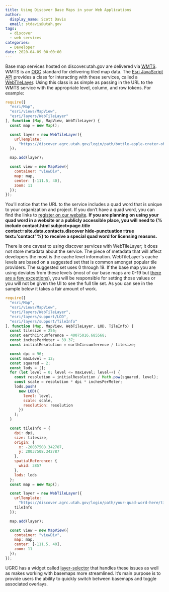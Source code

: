 ```yaml
---
title: Using Discover Base Maps in your Web Applications
author:
  display_name: Scott Davis
  email: stdavis@utah.gov
tags:
  - discover
  - web services
categories:
  - Developer
date: 2020-04-09 00:00:00
---
```


Base map services hosted on discover.utah.gov are delivered via [WMTS](https://en.wikipedia.org/wiki/Web_Map_Tile_Service). WMTS is an [OGC](https://www.ogc.org/) standard for delivering tiled map data. The [Esri JavaScript API](https://developers.arcgis.com/javascript/) provides a class for interacting with these services, called a [WebTileLayer](https://developers.arcgis.com/javascript/latest/api-reference/esri-layers-WebTileLayer.html). Using this class is as simple as passing in the URL to the WMTS service with the appropriate level, column, and row tokens. For example:

```javascript
require([
  "esri/Map",
  "esri/views/MapView",
  "esri/layers/WebTileLayer"
], function (Map, MapView, WebTileLayer) {
  const map = new Map();

  const layer = new WebTileLayer({
    urlTemplate:
      "https://discover.agrc.utah.gov/login/path/bottle-apple-crater-oberon/tiles/lite_basemap/{level}/{col}/{row}"
  });

  map.add(layer);

  const view = new MapView({
    container: "viewDiv",
    map: map,
    center: [-111.5, 40],
    zoom: 11
  });
});
```

You’ll notice that the URL to the service includes a quad word that is unique to your organization and project. If you don’t have a quad word, you can find the links to [register on our website](/documentation/discover/licensed-imagery). **If you are planning on using your quad word in a website or a publicly accessible place, you will need to {% include contact.html subject=page.title contact=site.data.contacts.discover hide-punctuation=true text='contact' %} to receive a special quad word for licensing reasons.**

There is one caveat to using discover services with WebTileLayer; it does not store metadata about the service. The piece of metadata that will affect developers the most is the cache level information. WebTileLayer's cache levels are based on a suggested set that is common amongst popular tile providers. The suggested set uses 0 through 19. If the base map you are using deviates from these levels (most of our base maps are 0-19 but [there are a few exceptions](https://www.esri.com/arcgis-blog/products/product/mapping/web-map-zoom-levels-updated/?)), you will be responsible for setting those values or you will not be given the UI to see the full tile set. As you can see in the sample below it takes a fair amount of work.

```javascript
require([
  "esri/Map",
  "esri/views/MapView",
  "esri/layers/WebTileLayer",
  "esri/layers/support/LOD",
  "esri/layers/support/TileInfo"
], function (Map, MapView, WebTileLayer, LOD, TileInfo) {
  const tilesize = 256;
  const earthCircumference = 40075016.685568;
  const inchesPerMeter = 39.37;
  const initialResolution = earthCircumference / tilesize;

  const dpi = 96;
  const maxLevel = 12;
  const squared = 2;
  const lods = [];
  for (let level = 0; level <= maxLevel; level++) {
    const resolution = initialResolution / Math.pow(squared, level);
    const scale = resolution * dpi * inchesPerMeter;
    lods.push(
      new LOD({
        level: level,
        scale: scale,
        resolution: resolution
      })
    );
  }

  const tileInfo = {
    dpi: dpi,
    size: tilesize,
    origin: {
      x: -20037508.342787,
      y: 20037508.342787
    },
    spatialReference: {
      wkid: 3857
    },
    lods: lods
  };
  const map = new Map();

  const layer = new WebTileLayer({
    urlTemplate:
      "https://discover.agrc.utah.gov/login/path/your-quad-word-here/tiles/lite_basemap/{level}/{col}/{row}",
    tileInfo
  });

  map.add(layer);

  const view = new MapView({
    container: "viewDiv",
    map: map,
    center: [-111.5, 40],
    zoom: 11
  });
});
```

UGRC has a widget called [layer-selector](https://www.npmjs.com/package/@ugrc/layer-selector) that handles these issues as well as makes working with basemaps more streamlined. It’s main purpose is to provide users the ability to quickly switch between basemaps and toggle associated overlays.
